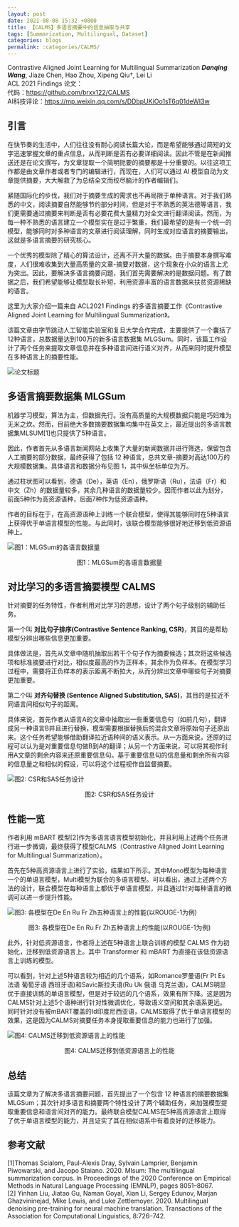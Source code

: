 ```yaml
---
layout: post
date: 2021-08-08 15:32 +0800
title: 【CALMS】多语言摘要中的信息抽取与共享
tags: [Summarization, Multilingual, Dataset]
categories: blogs
permalink: :categories/CALMS/
---
```


Contrastive Aligned Joint Learning for Multilingual Summarization
***Danqing Wang***, Jiaze Chen, Hao Zhou, Xipeng Qiu†, Lei Li   
ACL 2021 Findings
论文：  
代码：https://github.com/brxx122/CALMS  
AI科技评论：https://mp.weixin.qq.com/s/DDbpUKiOo1sT6q01deWI3w

## 引言
在快节奏的生活中，人们往往没有耐心阅读长篇大论，而是希望能够通过简短的文字迅速掌握文章的重点信息，从而判断是否有必要详细阅读。因此不管是在新闻推送还是在论文撰写，为文章提取一个简明扼要的摘要都是十分重要的。以往这项工作都是由文章作者或者专门的编辑进行，而现在，人们可以通过 AI 模型自动为文章提供摘要，大大解救了为总结全文而绞尽脑汁的作者编辑们。

紧随国际化的步伐，我们对于摘要生成的需求也不再局限于单种语言。对于我们熟悉的中文，阅读摘要自然能够节约部分时间，但是对于不熟悉的英法德等语言，我们更需要通过摘要来判断是否有必要花费大量精力对全文进行翻译阅读。然而，为每一种不熟悉的语言建立一个模型实在是过于繁重，我们最希望的是有一个统一的模型，能够同时对多种语言的文章进行阅读理解，同时生成对应语言的摘要输出，这就是多语言摘要的研究核心。

一个优秀的模型除了精心的算法设计，还离不开大量的数据。由于摘要本身撰写难度，人们很难收集到大量高质量的文章-摘要对数据，这个现象在小众的语言上尤为突出。因此，要解决多语言摘要问题，我们首先需要解决的是数据问题。有了数据之后，我们希望能够让模型取长补短，利用资源丰富的语言数据来扶贫资源稀缺的语言。

这里为大家介绍一篇来自 ACL2021 Findings 的多语言摘要工作《Contrastive Aligned Joint Learning for Multilingual Summarization》。

该篇文章由字节跳动人工智能实验室和复旦大学合作完成，主要提供了一个囊括了12种语言，总数据量达到100万的新多语言数据集 MLGSum。同时，该篇工作设计了两个任务来提取文章信息并在多种语言间进行语义对齐，从而来同时提升模型在多种语言上的摘要性能。

![论文标题](/assets/images/CALMS/0.webp)



## 多语言摘要数据集 MLGSum

机器学习模型，算法为主，但数据先行。没有高质量的大规模数据只能是巧妇难为无米之炊。然而，目前绝大多数摘要数据集均集中在英文上，最近提出的多语言数据集MLSUM[1]也只提供了5种语言。

因此，作者首先从多语言新闻网站上收集了大量的新闻数据并进行筛选，保留包含人工摘要的部分数据，最终获得了包括 12 种语言，总共文章-摘要对高达100万的大规模数据集。具体语言和数据分布见图 1，其中纵坐标单位为万。

通过柱状图可以看到，德语（De），英语（En），俄罗斯语（Ru），法语（Fr）和中文（Zh）的数据量较多，其余几种语言的数据量较少。因而作者以此为划分，前面5种作为高资源语种，后面7种作为低资源语种。

作者的目标在于，在高资源语种上训练一个联合模型，使得其能够同时在5种语言上获得优于单语言模型的性能。与此同时，该联合模型能够很好地迁移到低资源语种上。

![图1：MLGSum的各语言数据量](/assets/images/CALMS/1.webp)
<center>图1：MLGSum的各语言数据量</center>


## 对比学习的多语言摘要模型 CALMS

针对摘要的任务特性，作者利用对比学习的思想，设计了两个句子级别的辅助任务。

第一个叫 **对比句子排序(Contrastive Sentence Ranking, CSR)**，其目的是帮助模型分辨出哪些信息更加重要。

具体做法是，首先从文章中随机抽取出若干个句子作为摘要候选；其次将这些候选项和标准摘要进行对比，相似度最高的作为正样本，其余作为负样本。在模型学习过程中，需要将正负样本的表示距离不断拉大，从而分辨出文章中哪些句子对摘要更加重要。

第二个叫 **对齐句替换 (Sentence Aligned Substitution, SAS)**，其目的是拉近不同语言间相似句子的距离。

具体来说，首先作者从语言A的文章中抽取出一些重要信息句（如前几句），翻译成另一种语言B并且进行替换，模型需要根据替换后的混合文章将原始句子还原出来。这个任务希望能够借助翻译拉近语种间的语义表示。从一方面来说，还原的过程可以认为是对重要信息句做B到A的翻译；从另一个方面来说，可以将其视作利用A文章的剩余内容来还原重要信息句。基于重要信息句的信息量和剩余所有内容的信息量之和相似的假设，可以将这个过程视作自监督摘要。

![图2: CSR和SAS任务设计](/assets/images/CALMS/2.webp)
<center>图2: CSR和SAS任务设计</center>


## 性能一览

作者利用 mBART 模型[2]作为多语言语言模型初始化，并且利用上述两个任务进行进一步微调，最终获得了模型CALMS（Contrastive Aligned Joint Learning for Multilingual Summarization）。

首先在5种高资源语言上进行了实验，结果如下所示。其中Mono模型为每种语言一个的单语言模型，Multi模型为联合的多语言模型。可以看出，通过上述两个方法的设计，联合模型在每种语言上都优于单语言模型，并且通过针对每种语言的微调可以进一步提升性能。

![图3: 各模型在De En Ru Fr Zh五种语言上的性能(以ROUGE-1为例)](/assets/images/CALMS/3.webp)
<center>图3: 各模型在De En Ru Fr Zh五种语言上的性能(以ROUGE-1为例)</center>

此外，针对低资源语言，作者将上述在5种语言上联合训练的模型 CALMS 作为初始化，迁移到低资源语言上。其中 Transformer 和 mBART 为直接在该低资源语言上训练的模型。

可以看到，针对上述5种语言较为相近的几个语系，如Romance罗曼语(Fr Pt Es 法语 葡萄牙语 西班牙语)和Savic斯拉夫语(Ru Uk 俄语 乌克兰语)，CALMS明显优于直接训练的单语言模型，但是对于较远的几个语系，效果有所下降。这是因为CALMS针对上述5个语种进行针对性微调优化，导致语义空间和其余语系更远。同时针对没有被mBART覆盖的Id印度尼西亚语，CALMS取得了优于单语言模型的效果，这是因为CALMS对摘要任务本身提取重要信息的能力也进行了加强。

![图4: CALMS迁移到低资源语言上的性能](/assets/images/CALMS/4.webp)
<center>图4: CALMS迁移到低资源语言上的性能</center>



## 总结

该篇文章为了解决多语言摘要问题，首先提出了一个包含 12 种语言的摘要数据集 MLGSum；其次针对多语言和摘要两个特性设计了两个辅助任务，来加强模型提取重要信息和语言间对齐的能力。最终联合模型CALMS在5种高资源语言上取得了优于单语言模型的能力，并且证实了其在相似语系中有着良好的迁移能力。



## 参考文献

[1]Thomas Scialom, Paul-Alexis Dray, Sylvain Lamprier, Benjamin Piwowarski, and Jacopo Staiano. 2020. Mlsum: The multilingual summarization corpus. In Proceedings of the 2020 Conference on Empirical Methods in Natural Language Processing (EMNLP), pages 8051–8067.  
[2] Yinhan Liu, Jiatao Gu, Naman Goyal, Xian Li, Sergey Edunov, Marjan Ghazvininejad, Mike Lewis, and Luke Zettlemoyer. 2020. Multilingual denoising pre-training for neural machine translation. Transactions of the Association for Computational Linguistics, 8:726–742.
